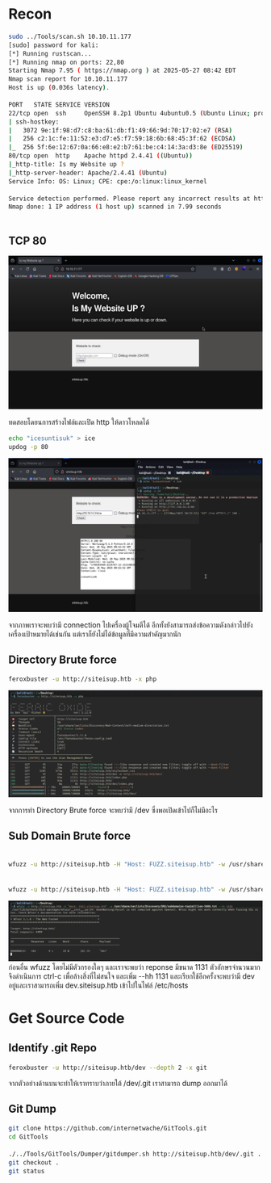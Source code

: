 # Recon

```bash
sudo ../Tools/scan.sh 10.10.11.177
[sudo] password for kali: 
[*] Running rustscan...
[*] Running nmap on ports: 22,80
Starting Nmap 7.95 ( https://nmap.org ) at 2025-05-27 08:42 EDT
Nmap scan report for 10.10.11.177
Host is up (0.036s latency).

PORT   STATE SERVICE VERSION
22/tcp open  ssh     OpenSSH 8.2p1 Ubuntu 4ubuntu0.5 (Ubuntu Linux; protocol 2.0)
| ssh-hostkey: 
|   3072 9e:1f:98:d7:c8:ba:61:db:f1:49:66:9d:70:17:02:e7 (RSA)
|   256 c2:1c:fe:11:52:e3:d7:e5:f7:59:18:6b:68:45:3f:62 (ECDSA)
|_  256 5f:6e:12:67:0a:66:e8:e2:b7:61:be:c4:14:3a:d3:8e (ED25519)
80/tcp open  http    Apache httpd 2.4.41 ((Ubuntu))
|_http-title: Is my Website up ?
|_http-server-header: Apache/2.4.41 (Ubuntu)
Service Info: OS: Linux; CPE: cpe:/o:linux:linux_kernel

Service detection performed. Please report any incorrect results at https://nmap.org/submit/ .
Nmap done: 1 IP address (1 host up) scanned in 7.99 seconds
                                                                             
```


## TCP 80 

![](./IMG/001.png)

ทดสอบโดยนการสร้างไฟล์และเปิด http ให้ดาวโหลดได้ 

```bash
echo "icesuntisuk" > ice
updog -p 80 
```

![](./IMG/002.png)

จากภาพเราจะพบว่ามี connection ไปเครื่องผู้โจมตีได้ อีกทั้งยังสามารถส่งข้อความดังกล่าวไปยังเครื่องเป้าหมายได้เช่นกัน แต่เราก็ยังไม่ได้ข้อมูลที่มีความสำคัญมากนัก 

## Directory Brute force 

```bash
feroxbuster -u http://siteisup.htb -x php
```

![](./IMG/003.png)

จากการทำ Directory Brute force จะพบว่ามี /dev ซึ่งพอเปิดเข้าไปก็ไม่มีอะไร 

## Sub Domain Brute force 

```bash

wfuzz -u http://siteisup.htb -H "Host: FUZZ.siteisup.htb" -w /usr/share/seclists/Discovery/DNS/subdomains-top1million-5000.txt


wfuzz -u http://siteisup.htb -H "Host: FUZZ.siteisup.htb" -w /usr/share/seclists/Discovery/DNS/subdomains-top1million-5000.txt --hh 1131 
```

![](./IMG/004.png)
ก่อนอื่น wfuzz โดยไม่มีตัวกรองใดๆ และเราจะพบว่า reponse มีขนาด 1131 ตัวอักษรจำนวนมาก จึงดำเนินการ ctrl-c เพื่อล้างสิ่งที่ไม่สนใจ และเพิ่ม --hh 1131 และเรียกใช้อีกครั้งจะพบว่ามี dev อยู่และเราสามารถเพิ่ม dev.siteisup.htb เข้าไปในไฟล์ /etc/hosts 

# Get Source Code

## Identify .git Repo

```bash
feroxbuster -u http://siteisup.htb/dev --depth 2 -x git
```

จากตัวอย่างด้านบนจะทำให้เราทราบว่าภายใต้ /dev/.git เราสามารถ dump ออกมาได้ 

## Git Dump
```bash
git clone https://github.com/internetwache/GitTools.git 
cd GitTools

./../Tools/GitTools/Dumper/gitdumper.sh http://siteisup.htb/dev/.git . 
git checkout .
git status 
```



